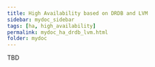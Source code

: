```yaml
---
title: High Availability based on DRDB and LVM
sidebar: mydoc_sidebar
tags: [ha, high_availability]
permalink: mydoc_ha_drdb_lvm.html
folder: mydoc
---
```

TBD
